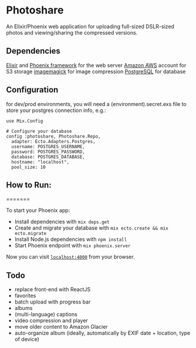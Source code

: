 # Photoshare
An Elixir/Phoenix web application for uploading full-sized DSLR-sized photos and viewing/sharing the compressed versions.

## Dependencies
[Elixir](https://elixir-lang.org/install.html) and [Phoenix framework](https://hexdocs.pm/phoenix/installation.html) for the web server
[Amazon AWS](https://aws.amazon.com/) account for S3 storage
[imagemagick](https://www.imagemagick.org/script/download.php) for image compression
[PostgreSQL](https://www.postgresql.org/download/) for database

## Configuration

for dev/prod environments, you will need a (environment).secret.exs file to store your postgres connection info, e.g.:

```
use Mix.Config

# Configure your database
config :photoshare, Photoshare.Repo,
  adapter: Ecto.Adapters.Postgres,
  username: POSTGRES_USERNAME,
  password: POSTGRES_PASSWORD,
  database: POSTGRES_DATABASE,
  hostname: "localhost",
  pool_size: 10
```

## How to Run:
=======

To start your Phoenix app:

  * Install dependencies with `mix deps.get`
  * Create and migrate your database with `mix ecto.create && mix ecto.migrate`
  * Install Node.js dependencies with `npm install`
  * Start Phoenix endpoint with `mix phoenix.server`

Now you can visit [`localhost:4000`](http://localhost:4000) from your browser.

## Todo
- replace front-end with ReactJS
- favorites
- batch upload with progress bar
- albums
- (multi-language) captions
- video compression and player
- move older content to Amazon Glacier
- auto-organize album (ideally, automatically by EXIF date + location, type of device)
